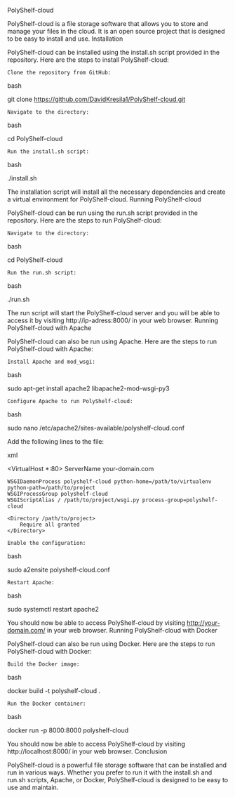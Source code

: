 PolyShelf-cloud

PolyShelf-cloud is a file storage software that allows you to store and manage your files in the cloud. It is an open source project that is designed to be easy to install and use.
Installation

PolyShelf-cloud can be installed using the install.sh script provided in the repository. Here are the steps to install PolyShelf-cloud:

    Clone the repository from GitHub:

bash

git clone https://github.com/DavidKresila1/PolyShelf-cloud.git

    Navigate to the directory:

bash

cd PolyShelf-cloud

    Run the install.sh script:

bash

./install.sh

The installation script will install all the necessary dependencies and create a virtual environment for PolyShelf-cloud.
Running PolyShelf-cloud

PolyShelf-cloud can be run using the run.sh script provided in the repository. Here are the steps to run PolyShelf-cloud:

    Navigate to the directory:

bash

cd PolyShelf-cloud

    Run the run.sh script:

bash

./run.sh

The run script will start the PolyShelf-cloud server and you will be able to access it by visiting http://ip-adress:8000/ in your web browser.
Running PolyShelf-cloud with Apache

PolyShelf-cloud can also be run using Apache. Here are the steps to run PolyShelf-cloud with Apache:

    Install Apache and mod_wsgi:

bash

sudo apt-get install apache2 libapache2-mod-wsgi-py3

    Configure Apache to run PolyShelf-cloud:

bash

sudo nano /etc/apache2/sites-available/polyshelf-cloud.conf

Add the following lines to the file:

xml

<VirtualHost *:80>
    ServerName your-domain.com

    WSGIDaemonProcess polyshelf-cloud python-home=/path/to/virtualenv python-path=/path/to/project
    WSGIProcessGroup polyshelf-cloud
    WSGIScriptAlias / /path/to/project/wsgi.py process-group=polyshelf-cloud

    <Directory /path/to/project>
        Require all granted
    </Directory>
</VirtualHost>

    Enable the configuration:

bash

sudo a2ensite polyshelf-cloud.conf

    Restart Apache:

bash

sudo systemctl restart apache2

You should now be able to access PolyShelf-cloud by visiting http://your-domain.com/ in your web browser.
Running PolyShelf-cloud with Docker

PolyShelf-cloud can also be run using Docker. Here are the steps to run PolyShelf-cloud with Docker:

    Build the Docker image:

bash

docker build -t polyshelf-cloud .

    Run the Docker container:

bash

docker run -p 8000:8000 polyshelf-cloud

You should now be able to access PolyShelf-cloud by visiting http://localhost:8000/ in your web browser.
Conclusion

PolyShelf-cloud is a powerful file storage software that can be installed and run in various ways. Whether you prefer to run it with the install.sh and run.sh scripts, Apache, or Docker, PolyShelf-cloud is designed to be easy to use and maintain.
